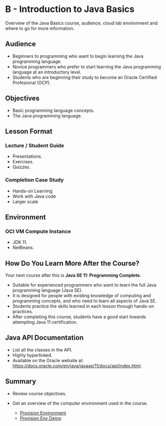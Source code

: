# B - Introduction to Java Basics

Overview of the Java Basics course, audience, cloud lab environment and where to go for more information.

## **Audience**

- Beginners to programming who want to begin learning the Java programming language.
- Novice programmers who prefer to start learning the Java programming language at an introductory level.
- Students who are beginning their study to become an Oracle Certified Profesional (OCP).

## **Objectives**

- Basic programming language concepts.
- The Java programming language.

## **Lesson Format**

### Lecture / Student Guide

- Presentations.
- Exercises.
- Quizzes.

### Completion Case Study

- Hands-on Learning
- Work with Java code
- Larger scale

## **Environment**

### OCI VM Compute Instance

- JDK 11.
- NetBeans.

## **How Do You Learn More After the Course?**

Your next course after this is **Java SE 11: Programming Complete.**

- Suitable for experienced programmers who want to learn the full Java programming language (Java SE).
- It is designed for people with existing knowledge of computing and programming concepts, and who need to learn all aspects of Java SE.
- Students practice the skills learned in each lesson through hands-on practices.
- After completing this course, students have a good start towards attempting Java 11 certification.

## **Java API Documentation**

- List all the classes in the API.
- Highly hyperlinked.
- Available on the Oracle website at: <https://docs.oracle.com/en/java/javase/11/docs/api/index.html>.

## **Summary**

- Review course objectives.

- Get an overview of the computer environment used in the course.
  - [Provision Environment](Part1.md)
  - [Provision Env Demo](Part2.md)
